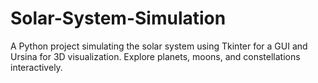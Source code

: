 # Solar-System-Simulation
A Python project simulating the solar system using Tkinter for a GUI and Ursina for 3D visualization. Explore planets, moons, and constellations interactively.
